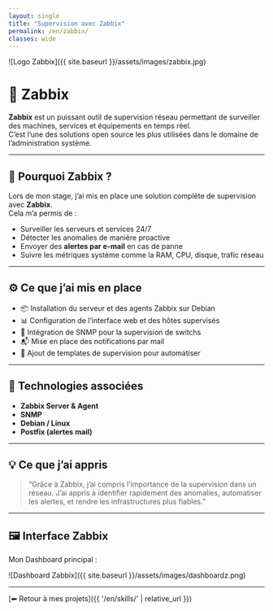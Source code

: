 ```yaml
---
layout: single
title: "Supervision avec Zabbix"
permalink: /en/zabbix/
classes: wide
---
```

![Logo Zabbix]({{ site.baseurl }}/assets/images/zabbix.jpg)

# 📡 Zabbix

**Zabbix** est un puissant outil de supervision réseau permettant de surveiller des machines, services et équipements en temps réel.  
C’est l’une des solutions open source les plus utilisées dans le domaine de l’administration système.

---

## 🧠 Pourquoi Zabbix ?

Lors de mon stage, j’ai mis en place une solution complète de supervision avec **Zabbix**.  
Cela m’a permis de :

- Surveiller les serveurs et services 24/7
- Détecter les anomalies de manière proactive
- Envoyer des **alertes par e-mail** en cas de panne
- Suivre les métriques système comme la RAM, CPU, disque, trafic réseau

---

## ⚙️ Ce que j’ai mis en place

- 📦 Installation du serveur et des agents Zabbix sur Debian
- 📊 Configuration de l’interface web et des hôtes supervisés
- 📡 Intégration de SNMP pour la supervision de switchs
- 📬 Mise en place des notifications par mail
- 📁 Ajout de templates de supervision pour automatiser

---

## 🧩 Technologies associées

- **Zabbix Server & Agent**
- **SNMP**
- **Debian / Linux**
- **Postfix (alertes mail)**

---

## 💡 Ce que j’ai appris

> “Grâce à Zabbix, j’ai compris l’importance de la supervision dans un réseau. J’ai appris à identifier rapidement des anomalies, automatiser les alertes, et rendre les infrastructures plus fiables.”

---

## 🖼️ Interface Zabbix

Mon Dashboard principal :

![Dashboard Zabbix]({{ site.baseurl }}/assets/images/dashboardz.png)

---

[⬅ Retour à mes projets]({{ '/en/skills/' | relative_url }})
